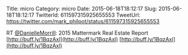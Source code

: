 Title: micro
Category: micro
Date: 2015-06-18T18:12:17
Slug: 2015-06-18T18:12:17
TwitterId: 611597315925655553
TweetUrl: https://twitter.com/mark_philpot/status/611597315925655553

RT [@DanielleMorrill](https://twitter.com/DanielleMorrill): 2015 Mattermark Real Estate Report [http://buff.ly/1BqzAxl](http://buff.ly/1BqzAxl) [http://buff.ly/1BqzAxl](http://buff.ly/1BqzAxl)